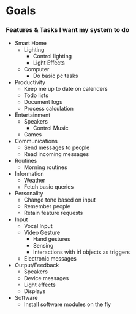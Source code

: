 # Goals

### Features & Tasks I want my system to do
- Smart Home
  - Lighting
    - Control lighting
    - Light Effects
  - Computer
    - Do basic pc tasks
- Productivity
  - Keep me up to date on calenders
  - Todo lists
  - Document logs
  - Process calculation
- Entertainment
  - Speakers
    - Control Music
  - Games
- Communications
  - Send messages to people
  - Read incoming messages
- Routines
  - Morning routines
- Information
  - Weather
  - Fetch basic queries
- Personality
  - Change tone based on input
  - Remember people
  - Retain feature requests
- Input
  - Vocal Input
  - Video Gesture
    - Hand gestures
    - Sensing
    - Interactions with irl objects as triggers
  - Electronic messages
- Output/Feedback
  - Speakers
  - Device messages
  - Light effects
  - Displays
- Software
  - Install software modules on the fly
